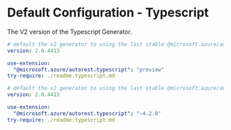 # Default Configuration - Typescript

The V2 version of the Typescript Generator.

``` yaml $(typescript) && $(preview) && !isRequested('@autorest/typescript')
# default the v2 generator to using the last stable @microsoft.azure/autorest-core 
version: 2.0.4413

use-extension:
  "@microsoft.azure/autorest.typescript": "preview"
try-require: ./readme.typescript.md
```

``` yaml $(typescript) && !isRequested('@autorest/typescript')
# default the v2 generator to using the last stable @microsoft.azure/autorest-core 
version: 2.0.4413

use-extension:
  "@microsoft.azure/autorest.typescript": "~4.2.0"
try-require: ./readme.typescript.md
```

